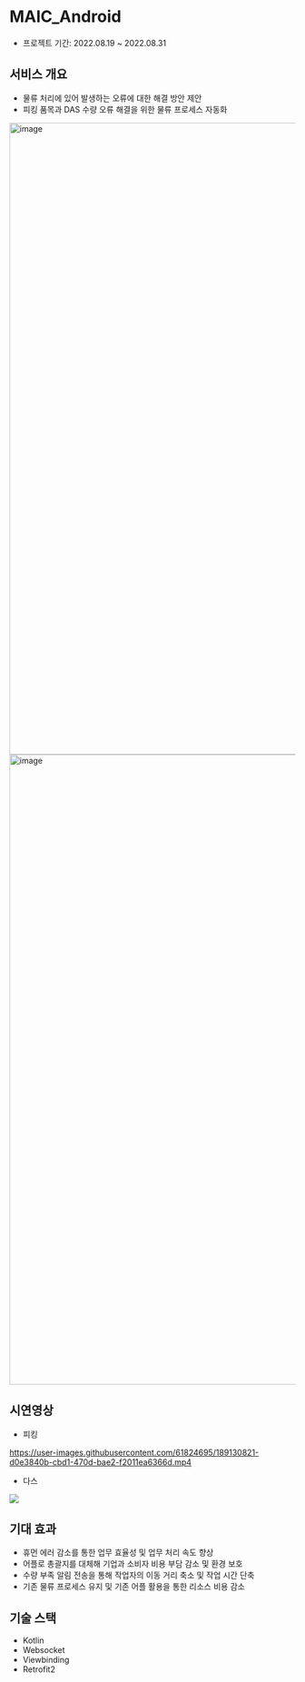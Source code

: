 # MAIC_Android
- 프로젝트 기간: 2022.08.19 ~ 2022.08.31

## 서비스 개요
- 물류 처리에 있어 발생하는 오류에 대한 해결 방안 제안
- 피킹 품목과 DAS 수량 오류 해결을 위한 물류 프로세스 자동화
<img width="1113" alt="image" src="https://user-images.githubusercontent.com/61824695/189136081-72d8c155-4405-4f72-ad38-875ec7f33419.png">
<img width="1110" alt="image" src="https://user-images.githubusercontent.com/61824695/189136115-9755afcf-b324-41e7-9a97-ab8f152b7286.png">

## 시연영상
- 피킹


https://user-images.githubusercontent.com/61824695/189130821-d0e3840b-cbd1-470d-bae2-f2011ea6366d.mp4

- 다스

<img src=https://user-images.githubusercontent.com/61824695/189133047-400a59a2-0b1c-4b20-b45a-d1f783779e48.gif>

## 기대 효과
- 휴먼 에러 감소를 통한 업무 효율성 및 업무 처리 속도 향상
- 어플로 총괄지를 대체해 기업과 소비자 비용 부담 감소 및 환경 보호
- 수량 부족 알림 전송을 통해 작업자의 이동 거리 축소 및 작업 시간 단축
- 기존 물류 프로세스 유지 및 기존 어플 활용을 통한 리소스 비용 감소

## 기술 스택
- Kotlin
- Websocket
- Viewbinding
- Retrofit2

